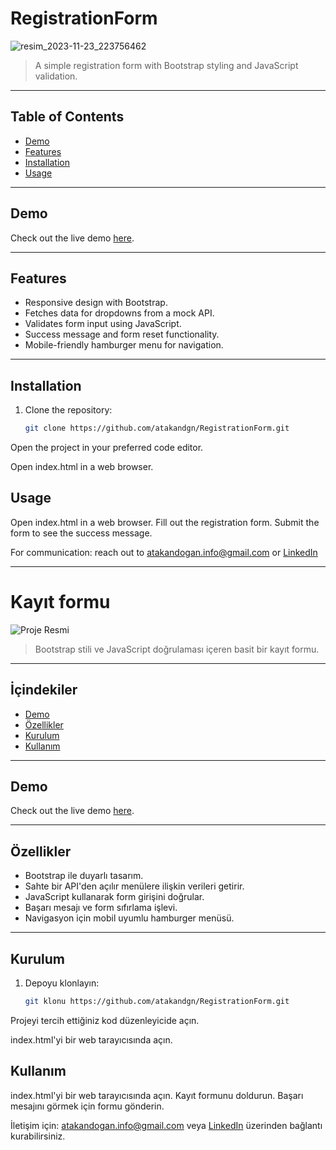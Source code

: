 # RegistrationForm
![resim_2023-11-23_223756462](https://github.com/atakandgn/RegistrationForm/assets/108396649/ab920500-1eb8-4ffb-897b-d32b617be23a)

> A simple registration form with Bootstrap styling and JavaScript validation.

---

## Table of Contents

- [Demo](#demo)
- [Features](#features)
- [Installation](#installation)
- [Usage](#usage)

---

## Demo

Check out the live demo [here](https://atakandgn.github.io/RegistrationForm/).

---



## Features

- Responsive design with Bootstrap.
- Fetches data for dropdowns from a mock API.
- Validates form input using JavaScript.
- Success message and form reset functionality.
- Mobile-friendly hamburger menu for navigation.

---

## Installation

1. Clone the repository:

   ```bash
   git clone https://github.com/atakandgn/RegistrationForm.git


Open the project in your preferred code editor.

Open index.html in a web browser.

## Usage
Open index.html in a web browser.
Fill out the registration form.
Submit the form to see the success message.

For communication: reach out to atakandogan.info@gmail.com or [LinkedIn](https://www.linkedin.com/in/atakandoan/) 

*******************************************************************************************************************************************************


# Kayıt formu

![Proje Resmi](https://github.com/atakandgn/RegistrationForm/assets/108396649/ab920500-1eb8-4ffb-897b-d32b617be23a)

> Bootstrap stili ve JavaScript doğrulaması içeren basit bir kayıt formu.

---

## İçindekiler
- [Demo](#demo)
- [Özellikler](#özellikler)
- [Kurulum](#kurulum)
- [Kullanım](#kullanım)


---

## Demo

Check out the live demo [here](https://atakandgn.github.io/RegistrationForm/).

---

## Özellikler

- Bootstrap ile duyarlı tasarım.
- Sahte bir API'den açılır menülere ilişkin verileri getirir.
- JavaScript kullanarak form girişini doğrular.
- Başarı mesajı ve form sıfırlama işlevi.
- Navigasyon için mobil uyumlu hamburger menüsü.

---

## Kurulum

1. Depoyu klonlayın:

    ``` bash
    git klonu https://github.com/atakandgn/RegistrationForm.git


Projeyi tercih ettiğiniz kod düzenleyicide açın.

index.html'yi bir web tarayıcısında açın.

## Kullanım
index.html'yi bir web tarayıcısında açın.
Kayıt formunu doldurun.
Başarı mesajını görmek için formu gönderin.

İletişim için: atakandogan.info@gmail.com veya [LinkedIn](https://www.linkedin.com/in/atakandoan/) üzerinden bağlantı kurabilirsiniz.


